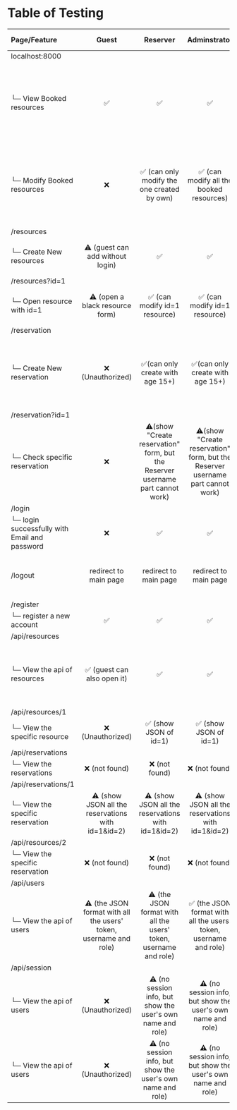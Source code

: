 # Table of Testing


| Page/Feature | Guest | Reserver | Adminstrator | Notes (Specs #) |
| :---         |     :---:      |     :---:      |     :---:      | :---:      |
| localhost:8000 |  |  |  |  |
| └─ View Booked resources | ✅  | ✅   | ✅  | ✅ Meets Spec 8 (booked resources visible without login, but no user identity) |
| └─ Modify Booked resources | ❌  | ✅ (can only modify the one created by own)  | ✅ (can modify all the booked resources)  |  Meets Spec 4 (admin modify), partial Spec 6 (reserver can modify own) |
| /resources |  |  |  |
| └─ Create New resources | ⚠️ (guest can add without login) | ✅ | ✅ | 	 Conflict with Spec 4 (admin only) |
| /resources?id=1 |  |  |  |
| └─ Open resource with id=1 | ⚠️ (open a black resource form) | ✅ (can modify id=1 resource) | ✅ (can modify id=1 resource) | 	 Conflict with Spec 4 (admin only) |
| /reservation |  |  |  |
| └─ Create New reservation | ❌ (Unauthorized) | ✅(can only create with age 15+) | ✅(can only create with age 15+) | Matches Spec 6 (age restriction), not Match Spec 7 (hourly booking) |
| /reservation?id=1 |  |  |  |
| └─ Check specific reservation | ❌  | ⚠️(show "Create reservation" form, but the Reserver username part cannot work) | ⚠️(show "Create reservation" form, but the Reserver username part cannot work) | Partial Spec 4/6 (UI shows form, but form partially broken) |
| /login |  |  |  |
| └─ login successfully with Email and password | ❌  | ✅   | ✅  | Matches Spec 2 |
| /logout | redirect to main page | redirect to main page | redirect to main page | Matches Spec 1 (web access via browser) |
| /register |  |  |  |
| └─ register a new account | ✅  | ✅   | ✅  | Matches Spec 2 |
| /api/resources |  |  |  |
| └─ View the api of resources | ✅ (guest can also open it)  | ✅   | ✅  | Matches Spec 8 again (open access to view resources) |
| /api/resources/1 |  |  |  |
| └─ View the specific resource | ❌ (Unauthorized)  | ✅ (show JSON of id=1)   | ✅ (show JSON of id=1)  | Matches Spec 4 |
| /api/reservations |  |  |  |
| └─ View the reservations | ❌ (not found)  | ❌ (not found)  | ❌ (not found)  |
| /api/reservations/1 |  |  |  |
| └─ View the specific reservation | ⚠️ (show JSON all the reservations with id=1&id=2)  | ⚠️ (show JSON all the reservations with id=1&id=2)   | ⚠️ (show JSON all the reservations with id=1&id=2)  |
| /api/resources/2|  |  |  |
| └─ View the specific reservation | ❌ (not found)  | ❌ (not found)  | ❌ (not found) |
| /api/users |  |  |  |
| └─ View the api of users | ⚠️ (the JSON format with all the users' token, username and role) | ⚠️ (the JSON format with all the users' token, username and role)  | ✅ (the JSON format with all the users' token, username and role) | Privacy concern — possibly violates Spec 8 |
| /api/session |  |  |  |
| └─ View the api of users | ❌ (Unauthorized)  | ⚠️ (no session info, but show the user's own name and role)  | ⚠️ (no session info, but show the user's own name and role) | Matches Spec 3 (role tracking after login)
| └─ View the api of users | ❌ (Unauthorized)  | ⚠️ (no session info, but show the user's own name and role)  | ⚠️ (no session info, but show the user's own name and role) | Matches Spec 3 (role tracking after login) 